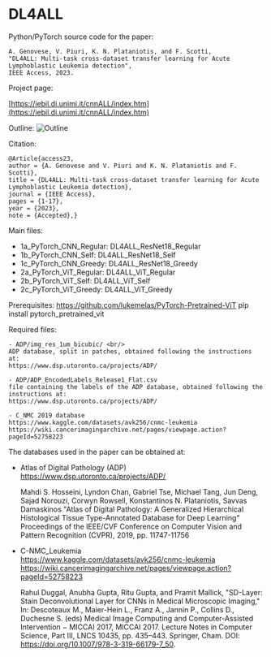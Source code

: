 # DL4ALL

Python/PyTorch source code for the paper:

	A. Genovese, V. Piuri, K. N. Plataniotis, and F. Scotti, 
    "DL4ALL: Multi-task cross-dataset transfer learning for Acute Lymphoblastic Leukemia detection", 
    IEEE Access, 2023.
	
Project page:

[https://iebil.di.unimi.it/cnnALL/index.htm](https://iebil.di.unimi.it/cnnALL/index.htm)
    
Outline:
![Outline](https://iebil.di.unimi.it/cnnALL/imgs/outline_dl4all.jpg "Outline")

Citation:

	@Article{access23,
    author = {A. Genovese and V. Piuri and K. N. Plataniotis and F. Scotti},
    title = {DL4ALL: Multi-task cross-dataset transfer learning for Acute Lymphoblastic Leukemia detection},
    journal = {IEEE Access},
    pages = {1-17},
    year = {2023},
    note = {Accepted},}

Main files:

- 1a_PyTorch_CNN_Regular: DL4ALL_ResNet18_Regular
- 1b_PyTorch_CNN_Self: DL4ALL_ResNet18_Self
- 1c_PyTorch_CNN_Greedy: DL4ALL_ResNet18_Greedy
- 2a_PyTorch_ViT_Regular: DL4ALL_ViT_Regular
- 2b_PyTorch_ViT_Self: DL4ALL_ViT_Self
- 2c_PyTorch_ViT_Greedy: DL4ALL_ViT_Greedy

Prerequisites:
https://github.com/lukemelas/PyTorch-Pretrained-ViT
pip install pytorch_pretrained_vit
    
Required files:
    
    - ADP/img_res_1um_bicubic/ <br/>
    ADP database, split in patches, obtained following the instructions at: 
    https://www.dsp.utoronto.ca/projects/ADP/ 
    
    - ADP/ADP_EncodedLabels_Release1_Flat.csv
    file containing the labels of the ADP database, obtained following the instructions at:
    https://www.dsp.utoronto.ca/projects/ADP/ 
    
    - C_NMC 2019 database
    https://www.kaggle.com/datasets/avk256/cnmc-leukemia
    https://wiki.cancerimagingarchive.net/pages/viewpage.action?pageId=52758223
        
The databases used in the paper can be obtained at:

- Atlas of Digital Pathology (ADP)<br/>
https://www.dsp.utoronto.ca/projects/ADP/

    Mahdi S. Hosseini, Lyndon Chan, Gabriel Tse, Michael Tang, Jun Deng, Sajad Norouzi, Corwyn Rowsell, Konstantinos N. Plataniotis, Savvas Damaskinos
    "Atlas of Digital Pathology: A Generalized Hierarchical Histological Tissue Type-Annotated Database for Deep Learning"
    Proceedings of the IEEE/CVF Conference on Computer Vision and Pattern Recognition (CVPR), 2019, pp. 11747-11756

- C-NMC_Leukemia <br/>
https://www.kaggle.com/datasets/avk256/cnmc-leukemia
https://wiki.cancerimagingarchive.net/pages/viewpage.action?pageId=52758223

    Rahul Duggal, Anubha Gupta, Ritu Gupta, and Pramit Mallick, "SD-Layer: Stain Deconvolutional Layer for CNNs in Medical Microscopic Imaging," In: Descoteaux M., Maier-Hein L., Franz A., Jannin P., Collins D., Duchesne S. (eds) Medical Image Computing and Computer-Assisted Intervention − MICCAI 2017, MICCAI 2017. Lecture Notes in Computer Science, Part III, LNCS 10435, pp. 435–443. Springer, Cham. DOI: https://doi.org/10.1007/978-3-319-66179-7_50.
    

